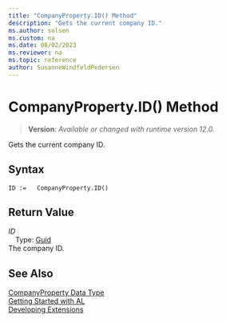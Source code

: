 ```yaml
---
title: "CompanyProperty.ID() Method"
description: "Gets the current company ID."
ms.author: solsen
ms.custom: na
ms.date: 08/02/2023
ms.reviewer: na
ms.topic: reference
author: SusanneWindfeldPedersen
---
```

[//]: # (START>DO_NOT_EDIT)
[//]: # (IMPORTANT:Do not edit any of the content between here and the END>DO_NOT_EDIT.)
[//]: # (Any modifications should be made in the .xml files in the ModernDev repo.)
# CompanyProperty.ID() Method
> **Version**: _Available or changed with runtime version 12.0._

Gets the current company ID.


## Syntax
```AL
ID :=   CompanyProperty.ID()
```

## Return Value
*ID*  
&emsp;Type: [Guid](../guid/guid-data-type.md)  
The company ID.


[//]: # (IMPORTANT: END>DO_NOT_EDIT)
## See Also
[CompanyProperty Data Type](companyproperty-data-type.md)  
[Getting Started with AL](../../devenv-get-started.md)  
[Developing Extensions](../../devenv-dev-overview.md)